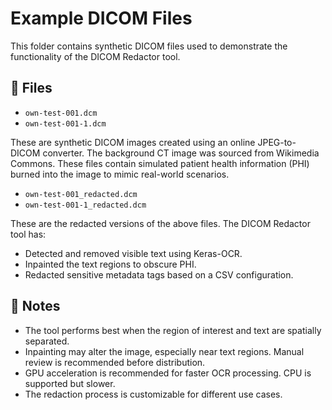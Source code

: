 # Example DICOM Files

This folder contains synthetic DICOM files used to demonstrate the functionality of the DICOM Redactor tool.

## 📁 Files

- `own-test-001.dcm`
- `own-test-001-1.dcm`

These are synthetic DICOM images created using an online JPEG-to-DICOM converter. The background CT image was sourced from Wikimedia Commons. These files contain simulated patient health information (PHI) burned into the image to mimic real-world scenarios.

- `own-test-001_redacted.dcm`
- `own-test-001-1_redacted.dcm`

These are the redacted versions of the above files. The DICOM Redactor tool has:
- Detected and removed visible text using Keras-OCR.
- Inpainted the text regions to obscure PHI.
- Redacted sensitive metadata tags based on a CSV configuration.

## 📝 Notes

- The tool performs best when the region of interest and text are spatially separated.
- Inpainting may alter the image, especially near text regions. Manual review is recommended before distribution.
- GPU acceleration is recommended for faster OCR processing. CPU is supported but slower.
- The redaction process is customizable for different use cases.
